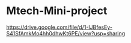 # Mtech-Mini-project
https://drive.google.com/file/d/1-IJBfesEy-S41SfAmkMo4hh0dhwKt6PE/view?usp=sharing
